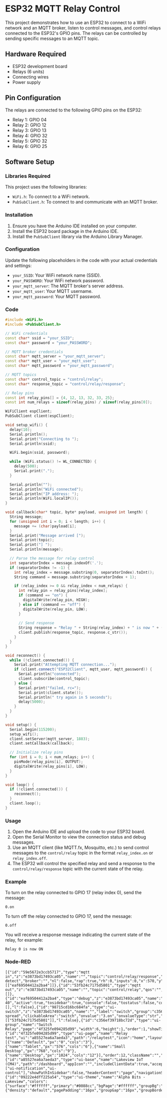 # ESP32 MQTT Relay Control

This project demonstrates how to use an ESP32 to connect to a WiFi network and an MQTT broker, listen to control messages, and control relays connected to the ESP32's GPIO pins. The relays can be controlled by sending specific messages to an MQTT topic.

## Hardware Required

- ESP32 development board
- Relays (6 units)
- Connecting wires
- Power supply

## Pin Configuration

The relays are connected to the following GPIO pins on the ESP32:

- Relay 1: GPIO 04
- Relay 2: GPIO 12
- Relay 3: GPIO 13
- Relay 4: GPIO 32
- Relay 5: GPIO 32
- Relay 6: GPIO 25

## Software Setup

### Libraries Required

This project uses the following libraries:

- `WiFi.h`: To connect to a WiFi network.
- `PubSubClient.h`: To connect to and communicate with an MQTT broker.

### Installation

1. Ensure you have the Arduino IDE installed on your computer.
2. Install the ESP32 board package in the Arduino IDE.
3. Install the `PubSubClient` library via the Arduino Library Manager.

### Configuration

Update the following placeholders in the code with your actual credentials and settings:

- `your_SSID`: Your WiFi network name (SSID).
- `your_PASSWORD`: Your WiFi network password.
- `your_mqtt_server`: The MQTT broker's server address.
- `your_mqtt_user`: Your MQTT username.
- `your_mqtt_password`: Your MQTT password.

### Code

```cpp
#include <WiFi.h>
#include <PubSubClient.h>

// WiFi credentials
const char* ssid = "your_SSID";
const char* password = "your_PASSWORD";

// MQTT broker credentials
const char* mqtt_server = "your_mqtt_server";
const char* mqtt_user = "your_mqtt_user";
const char* mqtt_password = "your_mqtt_password";

// MQTT topics
const char* control_topic = "control/relay";
const char* response_topic = "control/relay/response";

// Relay pins
const int relay_pins[] = {4, 12, 13, 32, 33, 25};
const int num_relays = sizeof(relay_pins) / sizeof(relay_pins[0]);

WiFiClient espClient;
PubSubClient client(espClient);

void setup_wifi() {
  delay(10);
  Serial.println();
  Serial.print("Connecting to ");
  Serial.println(ssid);

  WiFi.begin(ssid, password);

  while (WiFi.status() != WL_CONNECTED) {
    delay(500);
    Serial.print(".");
  }

  Serial.println("");
  Serial.println("WiFi connected");
  Serial.println("IP address: ");
  Serial.println(WiFi.localIP());
}

void callback(char* topic, byte* payload, unsigned int length) {
  String message;
  for (unsigned int i = 0; i < length; i++) {
    message += (char)payload[i];
  }
  Serial.print("Message arrived [");
  Serial.print(topic);
  Serial.print("] ");
  Serial.println(message);

  // Parse the message for relay control
  int separatorIndex = message.indexOf('.');
  if (separatorIndex != -1) {
    int relay_index = message.substring(0, separatorIndex).toInt();
    String command = message.substring(separatorIndex + 1);

    if (relay_index >= 0 && relay_index < num_relays) {
      int relay_pin = relay_pins[relay_index];
      if (command == "on") {
        digitalWrite(relay_pin, HIGH);
      } else if (command == "off") {
        digitalWrite(relay_pin, LOW);
      }
      
      // Send response
      String response = "Relay " + String(relay_index) + " is now " + (digitalRead(relay_pin) ? "ON" : "OFF");
      client.publish(response_topic, response.c_str());
    }
  }
}

void reconnect() {
  while (!client.connected()) {
    Serial.print("Attempting MQTT connection...");
    if (client.connect("ESP32Client", mqtt_user, mqtt_password)) {
      Serial.println("connected");
      client.subscribe(control_topic);
    } else {
      Serial.print("failed, rc=");
      Serial.print(client.state());
      Serial.println(" try again in 5 seconds");
      delay(5000);
    }
  }
}

void setup() {
  Serial.begin(115200);
  setup_wifi();
  client.setServer(mqtt_server, 1883);
  client.setCallback(callback);

  // Initialize relay pins
  for (int i = 0; i < num_relays; i++) {
    pinMode(relay_pins[i], OUTPUT);
    digitalWrite(relay_pins[i], LOW);
  }
}

void loop() {
  if (!client.connected()) {
    reconnect();
  }
  client.loop();
}
```

### Usage

1. Open the Arduino IDE and upload the code to your ESP32 board.
2. Open the Serial Monitor to view the connection status and debug messages.
3. Use an MQTT client (like MQTT.fx, Mosquitto, etc.) to send control messages to the `control/relay` topic in the format `relay_index.on` or `relay_index.off`.
4. The ESP32 will control the specified relay and send a response to the `control/relay/response` topic with the current state of the relay.

### Example

To turn on the relay connected to GPIO 17 (relay index 0), send the message:

```
0.on
```

To turn off the relay connected to GPIO 17, send the message:

```
0.off
```

You will receive a response message indicating the current state of the relay, for example:

```
Relay 0 is now ON
```

### Node-RED

```
[{"id":"59e5672e3ccb5717","type":"mqtt in","z":"e3873bd17493ca05","name":"","topic":"control/relay/response","qos":"2","datatype":"auto-detect","broker":"","nl":false,"rap":true,"rh":0,"inputs":0,"x":570,"y":300,"wires":[["eaf69504412a2ba4"]]},{"id":"53fb24c7175d5801","type":"mqtt out","z":"e3873bd17493ca05","name":"","topic":"control/relay","qos":"","retain":"","respTopic":"","contentType":"","userProps":"","correl":"","expiry":"","broker":"","x":700,"y":140,"wires":[]},{"id":"eaf69504412a2ba4","type":"debug","z":"e3873bd17493ca05","name":"debug 40","active":true,"tosidebar":true,"console":false,"tostatus":false,"complete":"false","statusVal":"","statusType":"auto","x":745,"y":300,"wires":[],"l":false},{"id":"98715cd16bc684fa","type":"ui-switch","z":"e3873bd17493ca05","name":"","label":"switch","group":"c356ef39718bc72d","order":1,"width":0,"height":0,"passthru":false,"decouple":false,"topic":"topic","topicType":"msg","style":"","className":"","layout":"row-spread","clickableArea":"switch","onvalue":"3.on","onvalueType":"str","onicon":"","oncolor":"","offvalue":"3.off","offvalueType":"str","officon":"","offcolor":"","x":495,"y":140,"wires":[["53fb24c7175d5801"]],"l":false},{"id":"c356ef39718bc72d","type":"ui-group","name":"Switch Relay","page":"4f325fe094285d99","width":6,"height":1,"order":1,"showTitle":true,"className":"","visible":"true","disabled":"false","groupType":"default"},{"id":"4f325fe094285d99","type":"ui-page","name":"Relay test","ui":"a85527ea6a7aeda3","path":"/relaytest","icon":"home","layout":"grid","theme":"09222e4dff225a54","breakpoints":[{"name":"Default","px":"0","cols":"3"},{"name":"Tablet","px":"576","cols":"6"},{"name":"Small Desktop","px":"768","cols":"9"},{"name":"Desktop","px":"1024","cols":"12"}],"order":12,"className":"","visible":true,"disabled":"false"},{"id":"a85527ea6a7aeda3","type":"ui-base","name":"Lakeview IoT (CM4)","path":"/dashboard","appIcon":"","includeClientData":true,"acceptsClientConfig":["ui-notification","ui-control"],"showPathInSidebar":false,"headerContent":"page","navigationStyle":"icon","titleBarStyle":"hidden","showReconnectNotification":false,"notificationDisplayTime":1,"showDisconnectNotification":false},{"id":"09222e4dff225a54","type":"ui-theme","name":"Alpha Bits - Lakeview","colors":{"surface":"#ffffff","primary":"#0088cc","bgPage":"#ffffff","groupBg":"#ffffff","groupOutline":"#cccccc"},"sizes":{"density":"default","pagePadding":"16px","groupGap":"16px","groupBorderRadius":"8px","widgetGap":"12px"}}]
```

